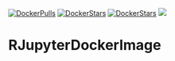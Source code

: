 [![DockerPulls](https://img.shields.io/docker/pulls/avikdatta/rjupyterdockerimage.svg)](https://registry.hub.docker.com/u/avikdatta/rjupyterdockerimage/)
[![DockerStars](https://img.shields.io/docker/stars/avikdatta/rjupyterdockerimage.svg)](https://registry.hub.docker.com/u/avikdatta/rjupyterdockerimage/)
[![DockerStars](https://img.shields.io/docker/automated/avikdatta/rjupyterdockerimage.svg)](https://registry.hub.docker.com/u/avikdatta/rjupyterdockerimage/)
[![](https://images.microbadger.com/badges/image/avikdatta/rjupyterdockerimage.svg)](https://microbadger.com/images/avikdatta/rjupyterdockerimage)
# RJupyterDockerImage
